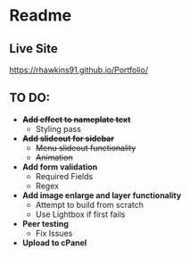 # Readme

## Live Site

https://rhawkins91.github.io/Portfolio/

## TO DO:

- ~~**Add effect to nameplate text**~~
	- Styling pass
- ~~**Add slideout for sidebar**~~
	- ~~Menu slideout functionality~~
	- ~~Animation~~
- **Add form validation**
	- Required Fields
	- Regex
- **Add image enlarge and layer functionality**
	- Attempt to build from scratch
	- Use Lightbox if first fails
- **Peer testing**
	- Fix Issues
- **Upload to cPanel**
